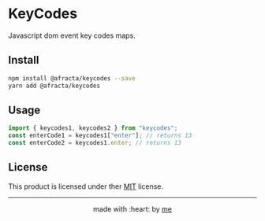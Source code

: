 # KeyCodes

Javascript dom event key codes maps.

## Install

```sh
npm install @afracta/keycodes --save
yarn add @afracta/keycodes
```

## Usage

```typescript
import { keycodes1, keycodes2 } from "keycodes";
const enterCode1 = keycodes1["enter"]; // returns 13
const enterCode2 = keycodes1.enter; // returns 13
```

## License

This product is licensed under ther [MIT](./LICENSE.md) license.

---

<p align="center">
    made with :heart: by <a href="https://github.com/afractal">me</a>
</p>
